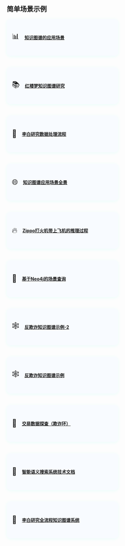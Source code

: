 ## 简单场景示例

<div style="display: flex; flex-wrap: wrap; gap: 24px;">
  <div style="background: #f8fbff; border-radius: 12px; box-shadow: 0 2px 12px rgba(0,255,231,0.08); width: 320px; min-height: 80px; margin-bottom: 12px; padding: 18px 16px; display: flex; align-items: center;">
    <span style="font-size: 1.7em; margin-right: 16px;">📊</span>
    <a href="kg/知识图谱的应用场景.html"><b>知识图谱的应用场景</b></a>
  </div>
  <div style="background: #f8fbff; border-radius: 12px; box-shadow: 0 2px 12px rgba(0,255,231,0.08); width: 320px; min-height: 80px; margin-bottom: 12px; padding: 18px 16px; display: flex; align-items: center;">
    <span style="font-size: 1.7em; margin-right: 16px;">📚</span>
    <a href="kg/红楼梦知识图谱研究.html"><b>红楼梦知识图谱研究</b></a>
  </div>
  <div style="background: #f8fbff; border-radius: 12px; box-shadow: 0 2px 12px rgba(0,255,231,0.08); width: 320px; min-height: 80px; margin-bottom: 12px; padding: 18px 16px; display: flex; align-items: center;">
    <span style="font-size: 1.7em; margin-right: 16px;">📝</span>
    <a href="kg/李白研究数据处理流程.html"><b>李白研究数据处理流程</b></a>
  </div>
  <div style="background: #f8fbff; border-radius: 12px; box-shadow: 0 2px 12px rgba(0,255,231,0.08); width: 320px; min-height: 80px; margin-bottom: 12px; padding: 18px 16px; display: flex; align-items: center;">
    <span style="font-size: 1.7em; margin-right: 16px;">🌐</span>
    <a href="kg/知识图谱应用场景全景.html"><b>知识图谱应用场景全景</b></a>
  </div>
  <div style="background: #f8fbff; border-radius: 12px; box-shadow: 0 2px 12px rgba(0,255,231,0.08); width: 320px; min-height: 80px; margin-bottom: 12px; padding: 18px 16px; display: flex; align-items: center;">
    <span style="font-size: 1.7em; margin-right: 16px;">🔥</span>
    <a href="kg/Zippo打火机带上飞机的推理过程.html"><b>Zippo打火机带上飞机的推理过程</b></a>
  </div>
  <div style="background: #f8fbff; border-radius: 12px; box-shadow: 0 2px 12px rgba(0,255,231,0.08); width: 320px; min-height: 80px; margin-bottom: 12px; padding: 18px 16px; display: flex; align-items: center;">
    <span style="font-size: 1.7em; margin-right: 16px;">🔎</span>
    <a href="kg/基于Neo4j的场景查询.html"><b>基于Neo4j的场景查询</b></a>
  </div>
  <div style="background: #f8fbff; border-radius: 12px; box-shadow: 0 2px 12px rgba(0,255,231,0.08); width: 320px; min-height: 80px; margin-bottom: 12px; padding: 18px 16px; display: flex; align-items: center;">
    <span style="font-size: 1.7em; margin-right: 16px;">🕸️</span>
    <a href="kg/反欺诈知识图谱示例-2.html"><b>反欺诈知识图谱示例-2</b></a>
  </div>
  <div style="background: #f8fbff; border-radius: 12px; box-shadow: 0 2px 12px rgba(0,255,231,0.08); width: 320px; min-height: 80px; margin-bottom: 12px; padding: 18px 16px; display: flex; align-items: center;">
    <span style="font-size: 1.7em; margin-right: 16px;">🕸️</span>
    <a href="kg/反欺诈知识图谱示例.html"><b>反欺诈知识图谱示例</b></a>
  </div>
  <div style="background: #f8fbff; border-radius: 12px; box-shadow: 0 2px 12px rgba(0,255,231,0.08); width: 320px; min-height: 80px; margin-bottom: 12px; padding: 18px 16px; display: flex; align-items: center;">
    <span style="font-size: 1.7em; margin-right: 16px;">💱</span>
    <a href="kg/交易数据探查（欺诈环）.html"><b>交易数据探查（欺诈环）</b></a>
  </div>
  <div style="background: #f8fbff; border-radius: 12px; box-shadow: 0 2px 12px rgba(0,255,231,0.08); width: 320px; min-height: 80px; margin-bottom: 12px; padding: 18px 16px; display: flex; align-items: center;">
    <span style="font-size: 1.7em; margin-right: 16px;">🤖</span>
    <a href="kg/智能语义搜索系统技术文档.html"><b>智能语义搜索系统技术文档</b></a>
  </div>
  <div style="background: #f8fbff; border-radius: 12px; box-shadow: 0 2px 12px rgba(0,255,231,0.08); width: 320px; min-height: 80px; margin-bottom: 12px; padding: 18px 16px; display: flex; align-items: center;">
    <span style="font-size: 1.7em; margin-right: 16px;">🧠</span>
    <a href="kg/李白研究全流程知识图谱系统.html"><b>李白研究全流程知识图谱系统</b></a>
  </div>
</div>  